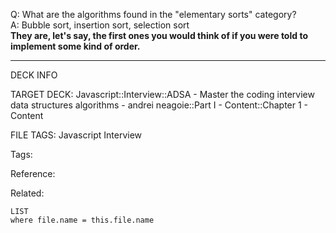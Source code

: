 Q: What are the algorithms found in the "elementary sorts" category?  
A: Bubble sort, insertion sort, selection sort  
**They are, let's say, the first ones you would think of if you were told to implement some kind of order.**
<!--ID: 1690032123544-->

---

DECK INFO

TARGET DECK: Javascript::Interview::ADSA - Master the coding interview data structures algorithms - andrei neagoie::Part I - Content::Chapter 1 - Content

FILE TAGS: Javascript Interview

Tags:

Reference:

Related:

```dataview
LIST
where file.name = this.file.name
```
